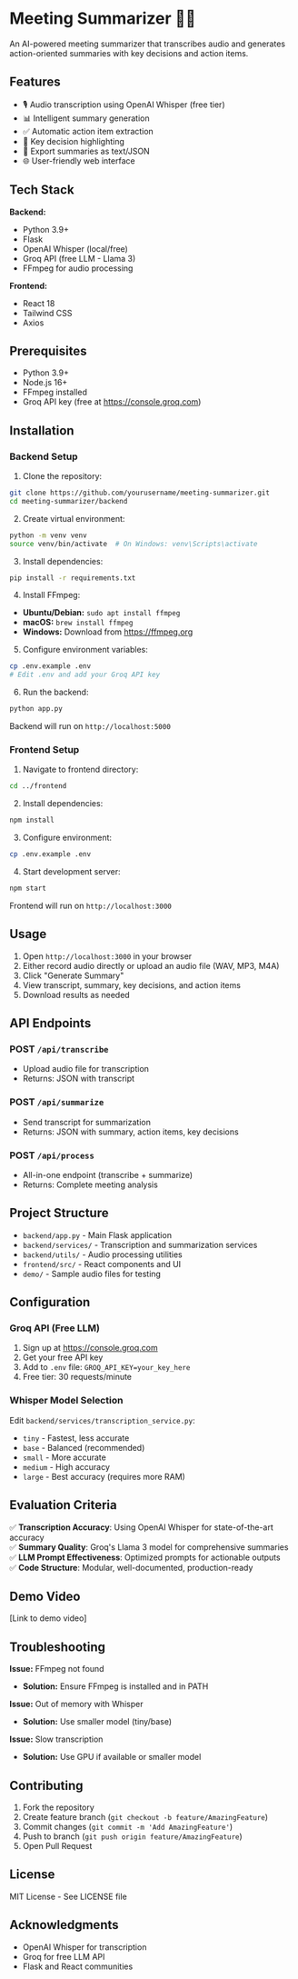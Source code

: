 # Meeting Summarizer 🎤📝

An AI-powered meeting summarizer that transcribes audio and generates action-oriented summaries with key decisions and action items.

## Features

- 🎙️ Audio transcription using OpenAI Whisper (free tier)
- 📊 Intelligent summary generation
- ✅ Automatic action item extraction
- 🎯 Key decision highlighting
- 💾 Export summaries as text/JSON
- 🌐 User-friendly web interface

## Tech Stack

**Backend:**
- Python 3.9+
- Flask
- OpenAI Whisper (local/free)
- Groq API (free LLM - Llama 3)
- FFmpeg for audio processing

**Frontend:**
- React 18
- Tailwind CSS
- Axios

## Prerequisites

- Python 3.9+
- Node.js 16+
- FFmpeg installed
- Groq API key (free at https://console.groq.com)

## Installation

### Backend Setup

1. Clone the repository:
```bash
git clone https://github.com/yourusername/meeting-summarizer.git
cd meeting-summarizer/backend
```

2. Create virtual environment:
```bash
python -m venv venv
source venv/bin/activate  # On Windows: venv\Scripts\activate
```

3. Install dependencies:
```bash
pip install -r requirements.txt
```

4. Install FFmpeg:
- **Ubuntu/Debian:** `sudo apt install ffmpeg`
- **macOS:** `brew install ffmpeg`
- **Windows:** Download from https://ffmpeg.org

5. Configure environment variables:
```bash
cp .env.example .env
# Edit .env and add your Groq API key
```

6. Run the backend:
```bash
python app.py
```

Backend will run on `http://localhost:5000`

### Frontend Setup

1. Navigate to frontend directory:
```bash
cd ../frontend
```

2. Install dependencies:
```bash
npm install
```

3. Configure environment:
```bash
cp .env.example .env
```

4. Start development server:
```bash
npm start
```

Frontend will run on `http://localhost:3000`

## Usage

1. Open `http://localhost:3000` in your browser
2. Either record audio directly or upload an audio file (WAV, MP3, M4A)
3. Click "Generate Summary"
4. View transcript, summary, key decisions, and action items
5. Download results as needed

## API Endpoints

### POST `/api/transcribe`
- Upload audio file for transcription
- Returns: JSON with transcript

### POST `/api/summarize`
- Send transcript for summarization
- Returns: JSON with summary, action items, key decisions

### POST `/api/process`
- All-in-one endpoint (transcribe + summarize)
- Returns: Complete meeting analysis

## Project Structure

- `backend/app.py` - Main Flask application
- `backend/services/` - Transcription and summarization services
- `backend/utils/` - Audio processing utilities
- `frontend/src/` - React components and UI
- `demo/` - Sample audio files for testing

## Configuration

### Groq API (Free LLM)
1. Sign up at https://console.groq.com
2. Get your free API key
3. Add to `.env` file: `GROQ_API_KEY=your_key_here`
4. Free tier: 30 requests/minute

### Whisper Model Selection
Edit `backend/services/transcription_service.py`:
- `tiny` - Fastest, less accurate
- `base` - Balanced (recommended)
- `small` - More accurate
- `medium` - High accuracy
- `large` - Best accuracy (requires more RAM)

## Evaluation Criteria

✅ **Transcription Accuracy**: Using OpenAI Whisper for state-of-the-art accuracy  
✅ **Summary Quality**: Groq's Llama 3 model for comprehensive summaries  
✅ **LLM Prompt Effectiveness**: Optimized prompts for actionable outputs  
✅ **Code Structure**: Modular, well-documented, production-ready  

## Demo Video

[Link to demo video]

## Troubleshooting

**Issue:** FFmpeg not found
- **Solution:** Ensure FFmpeg is installed and in PATH

**Issue:** Out of memory with Whisper
- **Solution:** Use smaller model (tiny/base)

**Issue:** Slow transcription
- **Solution:** Use GPU if available or smaller model

## Contributing

1. Fork the repository
2. Create feature branch (`git checkout -b feature/AmazingFeature`)
3. Commit changes (`git commit -m 'Add AmazingFeature'`)
4. Push to branch (`git push origin feature/AmazingFeature`)
5. Open Pull Request

## License

MIT License - See LICENSE file

## Acknowledgments

- OpenAI Whisper for transcription
- Groq for free LLM API
- Flask and React communities
